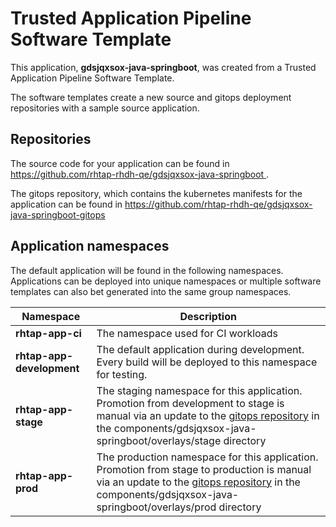 # Trusted Application Pipeline Software Template

This application, **gdsjqxsox-java-springboot**, was created from a Trusted Application Pipeline Software Template.

The software templates create a new source and gitops deployment repositories with a sample source application. 

## Repositories

The source code for your application can be found in [https://github.com/rhtap-rhdh-qe/gdsjqxsox-java-springboot ](https://github.com/rhtap-rhdh-qe/gdsjqxsox-java-springboot ).
 
The gitops repository, which contains the kubernetes manifests for the application can be found in 
[https://github.com/rhtap-rhdh-qe/gdsjqxsox-java-springboot-gitops ](https://github.com/rhtap-rhdh-qe/gdsjqxsox-java-springboot-gitops ) 

## Application namespaces 

The default application will be found in the following namespaces. Applications can be deployed into unique namespaces or multiple software templates can also bet generated into the same group namespaces.  

|  Namespace   |  Description   |  
| -------- | -------- |
| **rhtap-app-ci** | The namespace used for CI workloads |
| **rhtap-app-development** | The default application during development. Every build will be deployed to this namespace for testing. |
| **rhtap-app-stage** | The staging namespace for this application. Promotion from development to stage is manual via an update to the [gitops repository](https://github.com/rhtap-rhdh-qe/gdsjqxsox-java-springboot-gitops ) in the components/gdsjqxsox-java-springboot/overlays/stage directory |
| **rhtap-app-prod** | The production namespace for this application. Promotion from stage to production is manual via an update to the [gitops repository](https://github.com/rhtap-rhdh-qe/gdsjqxsox-java-springboot-gitops ) in the components/gdsjqxsox-java-springboot/overlays/prod directory |